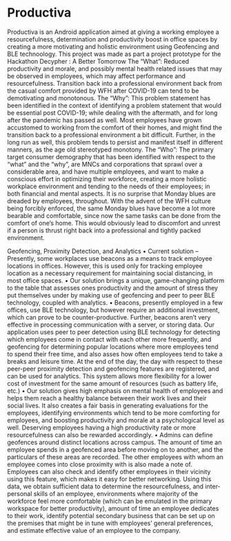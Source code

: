 # Productiva
Productiva is an Android application aimed at giving a working employee a resourcefulness, determination and productivity boost in office spaces by creating a more motivating and holistic environment using Geofencing and BLE technoology. This project was made as part a project prototype for the Hackathon Decypher : A Better Tomorrow 
The “What”: Reduced productivity and morale, and possibly mental health related issues that may be observed in employees, which may affect performance and resourcefulness. Transition back into a professional environment back from the casual comfort provided by WFH after COVID-19 can tend to be demotivating and monotonous.
The “Why”: This problem statement has been identified in the context of identifying a problem statement that would be essential post COVID-19; while dealing with the aftermath, and for long after the pandemic has passed as well. Most employees have grown accustomed to working from the comfort of their homes, and might find the transition back to a professional environment a bit difficult. Further, in the long run as well, this problem tends to persist and manifest itself in different manners, as the age old stereotyped monotony.
The “Who”: The primary target consumer demography that has been identified with respect to the “what” and the “why”, are MNCs and corporations that sprawl over a considerable area, and have multiple employees, and want to make a conscious effort in optimizing their workforce, creating a more holistic workplace environment and tending to the needs of their employees; in both financial and mental aspects.
It is no surprise that Monday blues are dreaded by employees, throughout. With the advent of the WFH culture being forcibly enforced, the same Monday blues have become a lot more bearable and comfortable, since now the same tasks can be done from the comfort of one’s home. This would obviously lead to discomfort and unrest if a person is thrust right back into a professional and tightly packed environment.

Geofencing, Proximity Detection, and Analytics
• Current solution – Presently, some workplaces use beacons as a means to track employee locations in offices. However, this is used only for tracking employee location as a necessary requirement for maintaining social distancing, in most office spaces.
• Our solution brings a unique, game-changing platform to the table that assesses ones productivity and the amount of stress they put themselves under by making use of geofencing and peer to peer BLE technology, coupled with analytics. • Beacons, presently employed in a few offices, use BLE technology, but however require an additional investment, which can prove to be counter-productive. Further, beacons aren’t very effective in processing communication with a server, or storing data. Our application uses peer to peer detection using BLE technology for detecting which employees come in contact with each other more frequently, and geofencing for determining popular locations where more employees tend to spend their free time, and also asses how often employees tend to take a breaks and leisure time. At the end of the day, the day with respect to these peer-peer proximity detection and geofencing features are registered, and can be used for analytics. This system allows more flexibility for a lower cost of investment for the same amount of resources (such as battery life, etc.)
• Our solution gives high emphasis on mental health of employees and helps them reach a healthy balance between their work lives and their social lives. It also creates a fair basis in generating evaluations for the employees, identifying environments which tend to be more comforting for employees, and boosting productivity and morale at a psychological level as well. Deserving employees having a high productivity rate or more resourcefulness can also be rewarded accordingly.
• Admins can define geofences around distinct locations across campus. The amount of time an employee spends in a geofenced area before moving on to another, and the particulars of these areas are recorded. The other employees with whom an employee comes into close proximity with is also made a note of. Employees can also check and identify other employees in their vicinity using this feature, which makes it easy for better networking. Using this data, we obtain sufficient data to determine the resourcefulness, and inter-personal skills of an employee, environments where majority of the workforce feel more comfortable (which can be emulated in the primary workspace for better productivity), amount of time an employee dedicates to their work, identify potential secondary business that can be set up on the premises that might be in tune with employees’ general preferences, and estimate effective value of an employee to the company. 
